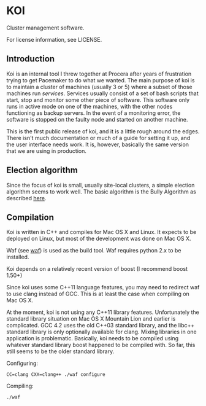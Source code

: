 # KOI

Cluster management software.

For license information, see LICENSE.

## Introduction

Koi is an internal tool I threw together at Procera after years of
frustration trying to get Pacemaker to do what we wanted. The main
purpose of koi is to maintain a cluster of machines (usually 3 or 5)
where a subset of those machines run _services_. Services usually
consist of a set of bash scripts that start, stop and monitor some
other piece of software. This software only runs in active mode on one
of the machines, with the other nodes functioning as backup
servers. In the event of a monitoring error, the software is stopped
on the faulty node and started on another machine.

This is the first public release of koi, and it is a little rough
around the edges. There isn't much documentation or much of a guide
for setting it up, and the user interface needs work. It is, however,
basically the same version that we are using in production.

## Election algorithm

Since the focus of koi is small, usually site-local clusters, a simple
election algorithm seems to work well. The basic algorithm is the
Bully Algorithm as described [here][bully].

## Compilation

Koi is written in C++ and compiles for Mac OS X and Linux. It expects
to be deployed on Linux, but most of the development was done on Mac
OS X.

Waf (see [waf][waf]) is used as the build tool. Waf requires python
2.x to be installed.

Koi depends on a relatively recent version of boost (I recommend
boost 1.50+)

Since koi uses some C++11 language features, you may need to redirect
waf to use clang instead of GCC. This is at least the case when
compiling on Mac OS X.

At the moment, koi is not using any C++11 library
features. Unfortunately the standard library situation on Mac OS X
Mountain Lion and earlier is complicated. GCC 4.2 uses the old C++03
standard library, and the libc++ standard library is only optionally
available for clang. Mixing libraries in one application is
problematic. Basically, koi needs to be compiled using whatever
standard library boost happened to be compiled with. So far, this
still seems to be the older standard library.

Configuring:

    CC=clang CXX=clang++ ./waf configure

Compiling:

    ./waf


  [bully]: http://en.wikipedia.org/wiki/Bully_algorithm "Wikipedia"
  [waf]: http://code.google.com/p/waf/ "waf"
